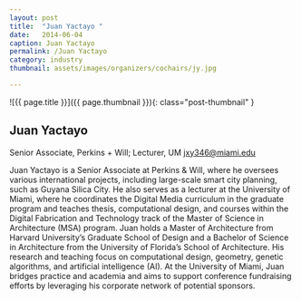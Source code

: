 ```yaml
---
layout: post
title:  "Juan Yactayo "
date:   2014-06-04
caption: Juan Yactayo
permalink: /Juan Yactayo 
category: industry
thumbnail: assets/images/organizers/cochairs/jy.jpg

---
```

![{{ page.title }}]({{ page.thumbnail }}){: class="post-thumbnail" }

## Juan Yactayo 
Senior Associate, Perkins + Will; Lecturer, UM 
jxy346@miami.edu

Juan Yactayo is a Senior Associate at Perkins & Will, where he oversees various international projects, including large-scale smart city planning, such as Guyana Silica City. He also serves as a lecturer at the University of Miami, where he coordinates the Digital Media curriculum in the graduate program and teaches thesis, computational design, and courses within the Digital Fabrication and Technology track of the Master of Science in Architecture (MSA) program.
Juan holds a Master of Architecture from Harvard University’s Graduate School of Design and a Bachelor of Science in Architecture from the University of Florida’s School of Architecture. His research and teaching focus on computational design, geometry, genetic algorithms, and artificial intelligence (AI). At the University of Miami, Juan bridges practice and academia and aims to support conference fundraising efforts by leveraging his corporate network of potential sponsors.